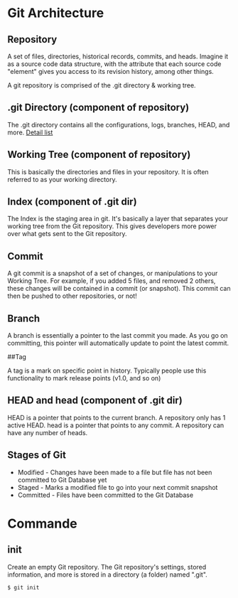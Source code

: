 # Git Architecture

## Repository

A set of files, directories, historical records, commits, and heads. Imagine it as a source code data structure, with the attribute that each source code "element" gives you access to its revision history, among other things.

A git repository is comprised of the .git directory & working tree.

## .git Directory (component of repository)

The .git directory contains all the configurations, logs, branches, HEAD, and more.  [Detail list](https://gitready.com/advanced/2009/03/23/whats-inside-your-git-directory.html)

## Working Tree (component of repository)

This is basically the directories and files in your repository. It is often referred to as your working directory.

## Index (component of .git dir)

The Index is the staging area in git. It's basically a layer that separates your working tree from the Git repository. This gives developers more power over what gets sent to the Git repository.

## Commit

A git commit is a snapshot of a set of changes, or manipulations to your Working Tree. For example, if you added 5 files, and removed 2 others, these changes will be contained in a commit (or snapshot). This commit can then be pushed to other repositories, or not!

## Branch

A branch is essentially a pointer to the last commit you made. As you go on committing, this pointer will automatically update to point the latest commit.

##Tag

A tag is a mark on specific point in history. Typically people use this functionality to mark release points (v1.0, and so on)

## HEAD and head (component of .git dir)

HEAD is a pointer that points to the current branch. A repository only has 1 active HEAD. head is a pointer that points to any commit. A repository can have any number of heads.

## Stages of Git

 * Modified - Changes have been made to a file but file has not been committed to Git Database yet
 * Staged - Marks a modified file to go into your next commit snapshot
 * Committed - Files have been committed to the Git Database

# Commande

## init

Create an empty Git repository. The Git repository's settings, stored information, and more is stored in a directory (a folder) named ".git".

```
$ git init
```

